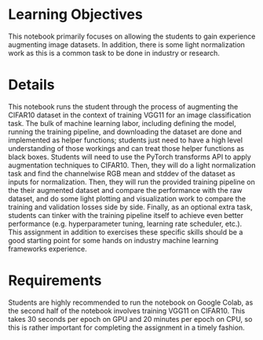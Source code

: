 # Learning Objectives

This notebook primarily focuses on allowing the students to gain experience augmenting image datasets. In addition, there is some light normalization work as this is a common task to be done in industry or research.

# Details

This notebook runs the student through the process of augmenting the CIFAR10 dataset in the context of training VGG11 for an image classification task. The bulk of machine learning labor, including defining the model, running the training pipeline, and downloading the dataset are done and implemented as helper functions; students just need to have a high level understanding of those workings and can treat those helper functions as black boxes. Students will need to use the PyTorch transforms API to apply augmentation techniques to CIFAR10. Then, they will do a light normalization task and find the channelwise RGB mean and stddev of the dataset as inputs for normalization. Then, they will run the provided training pipeline on the their augmented dataset and compare the performance with the raw dataset, and do some light plotting and visualization work to compare the training and validation losses side by side. Finally, as an optional extra task, students can tinker with the training pipeline itself to achieve even better performance (e.g. hyperparameter tuning, learning rate scheduler, etc.). This assignment in addition to exercises these specific skills should be a good starting point for some hands on industry machine learning frameworks experience.

# Requirements

Students are highly recommended to run the notebook on Google Colab, as the second half of the notebook involves training VGG11 on CIFAR10. This takes 30 seconds per epoch on GPU and 20 minutes per epoch on CPU, so this is rather important for completing the assignment in a timely fashion.
